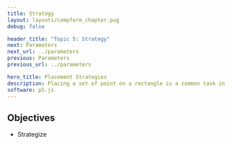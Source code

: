 ```yaml
---
title: Strategy
layout: layouts/compform_chapter.pug
debug: false

header_title: "Topic 5: Strategy"
next: Parameters
next_url: ../parameters
previous: Parameters
previous_url: ../parameters

hero_title: Placement Strategies
description: Placing a set of point on a rectangle is a common task in procedural graphics. Depending on your approach, your can determine how planned, chatoic, random, natural, or mechanical the placement feels.
software: p5.js
---
```


## Objectives
- Strategize
